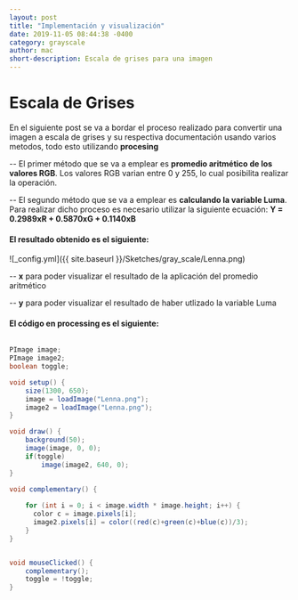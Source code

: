 ```yaml
---
layout: post
title: "Implementación y visualización"
date: 2019-11-05 08:44:38 -0400
category: grayscale
author: mac
short-description: Escala de grises para una imagen
---
```


# Escala de Grises

En el siguiente post se va a bordar el proceso realizado para convertir una imagen a escala de grises y su respectiva documentación usando varios metodos, todo esto utilizando **procesing**  

-- El primer método que se va a emplear es **promedio aritmético de los valores RGB**. Los valores RGB varian entre 0 y 255, lo cual posibilita realizar la operación.

-- El segundo método que se va a emplear es **calculando la variable Luma**. Para realizar dicho proceso es necesario utilizar la siguiente ecuación: **Y = 0.2989xR + 0.5870xG + 0.1140xB**



#### El resultado obtenido es el siguiente: 


![_config.yml]({{ site.baseurl }}/Sketches/gray_scale/Lenna.png)


<script src="../p5.js"></script>
<script src="../Sketches/gray_scale/grayscale.js"></script>

-- **x** para poder visualizar el resultado de la aplicación del promedio aritmético

-- **y** para poder visualizar el resultado de haber utlizado la variable Luma

#### El código en processing es el siguiente:


```java

PImage image;
PImage image2;
boolean toggle;

void setup() {
    size(1300, 650);
    image = loadImage("Lenna.png");
    image2 = loadImage("Lenna.png");
}

void draw() {
    background(50);
    image(image, 0, 0);  
    if(toggle)
        image(image2, 640, 0);
}

void complementary() {
  
    for (int i = 0; i < image.width * image.height; i++) {
      color c = image.pixels[i];
      image2.pixels[i] = color((red(c)+green(c)+blue(c))/3);
    }  
}


void mouseClicked() {
    complementary();
    toggle = !toggle;
}
```




